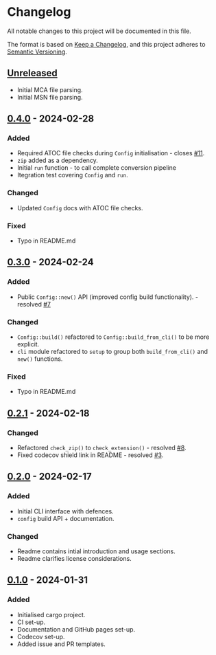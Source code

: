 # Changelog

All notable changes to this project will be documented in this file.

The format is based on [Keep a Changelog](https://keepachangelog.com/en/1.0.0/),
and this project adheres to [Semantic Versioning](https://semver.org/spec/v2.0.0.html).

## [Unreleased]

- Initial MCA file parsing.
- Initial MSN file parsing.

## [0.4.0] - 2024-02-28

### Added
- Required ATOC file checks during `Config` initialisation - closes [#11].
- `zip` added as a dependency.
- Initial `run` function - to call complete conversion pipeline
- Itegration test covering `Config` and `run`.

### Changed
- Updated `Config` docs with ATOC file checks.

### Fixed
- Typo in README.md

## [0.3.0] - 2024-02-24

### Added
- Public `Config::new()` API (improved config build functionality). - resolved [#7]

### Changed
- `Config::build()` refactored to `Config::build_from_cli()` to be more explicit.
- `cli` module refactored to `setup` to group both `build_from_cli()` and `new()` functions.

### Fixed
- Typo in README.md

## [0.2.1] - 2024-02-18

### Changed
- Refactored `check_zip()` to `check_extension()` - resolved [#8].
- Fixed codecov shield link in README - resolved [#3].

## [0.2.0] - 2024-02-17

### Added
- Initial CLI interface with defences.
- `config` build API + documentation.

### Changed
- Readme contains intial introduction and usage sections.
- Readme clarifies license considerations.

## [0.1.0] - 2024-01-31

### Added

- Initialised cargo project.
- CI set-up.
- Documentation and GitHub pages set-up.
- Codecov set-up.
- Added issue and PR templates.

[unreleased]: https://github.com/heuristic-pedals/atoc2gtfs/compare/v0.4.0...HEAD
[0.4.0]: https://github.com/heuristic-pedals/atoc2gtfs/compare/v0.3.0...v0.4.0
[0.3.0]: https://github.com/heuristic-pedals/atoc2gtfs/compare/v0.2.1...v0.3.0
[0.2.1]: https://github.com/heuristic-pedals/atoc2gtfs/compare/v0.2.0...v0.2.1
[0.2.0]: https://github.com/heuristic-pedals/atoc2gtfs/compare/v0.1.0...v0.2.0
[0.1.0]: https://github.com/heuristic-pedals/atoc2gtfs/releases/tag/v0.1.0

[#3]: https://github.com/heuristic-pedals/atoc2gtfs/issues/3
[#8]: https://github.com/heuristic-pedals/atoc2gtfs/issues/8
[#7]: https://github.com/heuristic-pedals/atoc2gtfs/issues/7
[#11]: https://github.com/heuristic-pedals/atoc2gtfs/issues/11